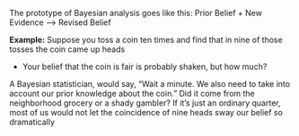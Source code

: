 The prototype of Bayesian analysis goes like this: Prior Belief + New Evidence --> Revised Belief



**Example:**
Suppose you toss a coin ten times and find that in nine of those tosses the coin came up heads
- Your belief that the coin is fair is probably shaken, but how much?

A Bayesian statistician, would say, “Wait a minute. We also need to take into account our prior knowledge about the coin.” Did it come from the neighborhood grocery or a shady gambler? If it’s just an ordinary quarter, most of us would not let the coincidence of nine heads sway our belief so dramatically
